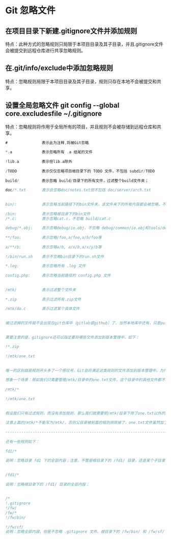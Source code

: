 # Git 忽略文件

## 在项目目录下新建.gitignore文件并添加规则

特点：此种方式的忽略规则只局限于本项目目录及其子目录，并且.gitignore文件会被提交到远程仓库进行共享忽略规则。

## 在.git/info/exclude中添加忽略规则

特点：忽略规则局限于本项目目录及其子目录，规则只存在本地不会被提交和共享。

## 设置全局忽略文件 git config --global core.excludesfile ~/.gitignore

特点：忽略规则将作用于全局所有的项目，并且规则不会被存储到远程仓库和共享。



```kotlin
#               表示此为注释,将被Git忽略
 
*.a             表示忽略所有 .a 结尾的文件
 
!lib.a          表示但lib.a除外
 
/TODO           表示仅仅忽略项目根目录下的 TODO 文件，不包括 subdir/TODO
 
build/          表示忽略 build/目录下的所有文件，过滤整个build文件夹；
 
doc/*.txt       表示会忽略doc/notes.txt但不包括 doc/server/arch.txt
 
 
bin/:           表示忽略当前路径下的bin文件夹，该文件夹下的所有内容都会被忽略，不忽略 bin 文件
 
/bin:           表示忽略根目录下的bin文件
/*.c:           表示忽略cat.c，不忽略 build/cat.c
 
debug/*.obj:    表示忽略debug/io.obj，不忽略 debug/common/io.obj和tools/debug/io.obj
 
**/foo:         表示忽略/foo,a/foo,a/b/foo等
 
a/**/b:         表示忽略a/b, a/x/b,a/x/y/b等
 
!/bin/run.sh    表示不忽略bin目录下的run.sh文件
 
*.log:          表示忽略所有 .log 文件
 
config.php:     表示忽略当前路径的 config.php 文件
 
 
/mtk/           表示过滤整个文件夹
 
*.zip           表示过滤所有.zip文件
 
/mtk/do.c       表示过滤某个具体文件
 
 
被过滤掉的文件就不会出现在git仓库中（gitlab或github）了，当然本地库中还有，只是push的时候不会上传。
 
 
需要注意的是，gitignore还可以指定要将哪些文件添加到版本管理中，如下：
 
!*.zip
 
!/mtk/one.txt
 
 
唯一的区别就是规则开头多了一个感叹号，Git会将满足这类规则的文件添加到版本管理中。为什么要有两种规则呢？
 
想象一个场景：假如我们只需要管理/mtk/目录中的one.txt文件，这个目录中的其他文件都不需要管理，那么.gitignore规则应写为：：
 
/mtk/*
 
!/mtk/one.txt
 
 
假设我们只有过滤规则，而没有添加规则，那么我们就需要把/mtk/目录下除了one.txt以外的所有文件都写出来！
 
注意上面的/mtk/*不能写为/mtk/，否则父目录被前面的规则排除掉了，one.txt文件虽然加了!过滤规则，也不会生效！
 
----------------------------------------------------------------------------------
 
还有一些规则如下：
 
fd1/*
 
说明：忽略目录 fd1 下的全部内容；注意，不管是根目录下的 /fd1/ 目录，还是某个子目录 /child/fd1/ 目录，都会被忽略；
 
 
/fd1/*
 
说明：忽略根目录下的 /fd1/ 目录的全部内容；
 
 
/*
!.gitignore
!/fw/ 
/fw/*
!/fw/bin/
 
!/fw/sf/
说明：忽略全部内容，但是不忽略 .gitignore 文件、根目录下的 /fw/bin/ 和 /fw/sf/ 目录；注意要先对bin/的父目录使用!规则，使其不被排除。
```

